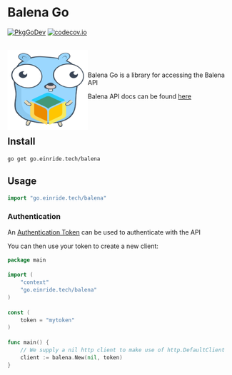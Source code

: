 # Balena Go

[![PkgGoDev](https://pkg.go.dev/badge/go.einride.tech/balena)](https://pkg.go.dev/go.einride.tech/balena)
[![codecov.io](https://codecov.io/github/einride/balena-go/coverage.svg?branch=master)](https://codecov.io/github/einride/balena-go?branch=master)

<br />
<img align="left" src="logo.svg" width="180" height="180">
<br />
<br />

Balena Go is a library for accessing the Balena API

Balena API docs can be found [here](https://www.balena.io/docs/reference/api/overview/)
<br />
<br />
<br />
<br />

## Install

```sh
go get go.einride.tech/balena
```

## Usage

```go
import "go.einride.tech/balena"
```

### Authentication

An [Authentication Token](https://www.balena.io/docs/reference/api/overview/#authentication)
can be used to authenticate with the API

You can then use your token to create a new client:

```go
package main

import (
    "context"
    "go.einride.tech/balena"
)

const (
    token = "mytoken"
)

func main() {
    // We supply a nil http client to make use of http.DefaultClient
    client := balena.New(nil, token)
}
```
